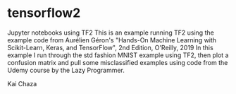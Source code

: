 # tensorflow2
Jupyter notebooks using TF2
This is an example running TF2 using the example code from Aurélien Géron's "Hands-On Machine Learning with Scikit-Learn, Keras, and TensorFlow", 2nd Edition, O'Reilly, 2019
In this example I run through the std fashion MNIST example using TF2, then plot a confusion matrix and pull some misclassified examples using code from the Udemy course by the Lazy Programmer.

Kai Chaza
